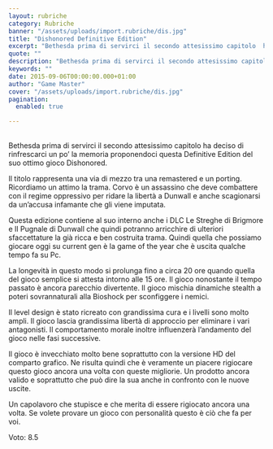 ```yaml
---
layout: rubriche
category: Rubriche
banner: "/assets/uploads/import.rubriche/dis.jpg"
title: "Dishonored Definitive Edition"
excerpt: "Bethesda prima di servirci il secondo attesissimo capitolo  ha deciso di rinfrescarci un po’ la memoria proponendoci questa Definitive Edition del suo ottimo gioco Dishonored. Il titolo rappresenta una via di mezzo tra una remastered e un porting. Ricordiamo un attimo la trama. Corvo è un assassino che deve combattere con il regime oppressivo per [&hellip"
quote: ""
description: "Bethesda prima di servirci il secondo attesissimo capitolo  ha deciso di rinfrescarci un po’ la memoria proponendoci questa Definitive Edition del suo ottimo gioco Dishonored. Il titolo rappresenta una via di mezzo tra una remastered e un porting. Ricordiamo un attimo la trama. Corvo è un assassino che deve combattere con il regime oppressivo per [&hellip"
keywords: ""
date: 2015-09-06T00:00:00.000+01:00
author: "Game Master"
cover: "/assets/uploads/import.rubriche/dis.jpg"
pagination:
  enabled: true

---
```


[](https://hotmc.com/wp-content/uploads/2015/09/dis.jpg)  
Bethesda prima di servirci il secondo attesissimo capitolo ha deciso di rinfrescarci un po’ la memoria proponendoci questa Definitive Edition del suo ottimo gioco Dishonored.

Il titolo rappresenta una via di mezzo tra una remastered e un porting. Ricordiamo un attimo la trama. Corvo è un assassino che deve combattere con il regime oppressivo per ridare la libertà a Dunwall e anche scagionarsi da un’accusa infamante che gli viene imputata.

Questa edizione contiene al suo interno anche i DLC Le Streghe di Brigmore e Il Pugnale di Dunwall che quindi potranno arricchire di ulteriori sfaccettature la già ricca e ben costruita trama. Quindi quella che possiamo giocare oggi su current gen è la game of the year che è uscita qualche tempo fa su Pc.

La longevità in questo modo si prolunga fino a circa 20 ore quando quella del gioco semplice si attesta intorno alle 15 ore. Il gioco nonostante il tempo passato è ancora parecchio divertente. Il gioco mischia dinamiche stealth a poteri sovrannaturali alla Bioshock per sconfiggere i nemici.

[](https://hotmc.com/wp-content/uploads/2015/09/dis-2.jpg)

Il level design è stato ricreato con grandissima cura e i livelli sono molto ampli. Il gioco lascia grandissima libertà di approccio per eliminare i vari antagonisti. Il comportamento morale inoltre influenzerà l’andamento del gioco nelle fasi successive.

Il gioco è invecchiato molto bene soprattutto con la versione HD del comparto grafico. Ne risulta quindi che è veramente un piacere rigiocare questo gioco ancora una volta con queste migliorie. Un prodotto ancora valido e soprattutto che può dire la sua anche in confronto con le nuove uscite.

Un capolavoro che stupisce e che merita di essere rigiocato ancora una volta. Se volete provare un gioco con personalità questo è ciò che fa per voi.

Voto: 8.5